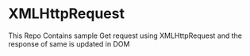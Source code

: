 # XMLHttpRequest
This Repo Contains sample Get request using XMLHttpRequest and the response of same is updated in DOM
